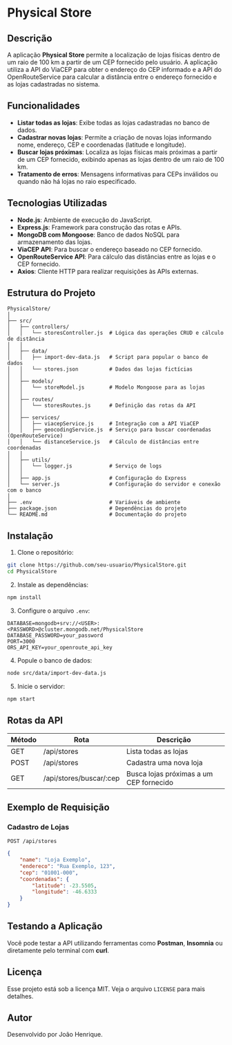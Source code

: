 # Physical Store

## Descrição

A aplicação **Physical Store** permite a localização de lojas físicas dentro de um raio de 100 km a partir de um CEP fornecido pelo usuário. A aplicação utiliza a API do ViaCEP para obter o endereço do CEP informado e a API do OpenRouteService para calcular a distância entre o endereço fornecido e as lojas cadastradas no sistema.

## Funcionalidades

- **Listar todas as lojas**: Exibe todas as lojas cadastradas no banco de dados.
- **Cadastrar novas lojas**: Permite a criação de novas lojas informando nome, endereço, CEP e coordenadas (latitude e longitude).
- **Buscar lojas próximas**: Localiza as lojas físicas mais próximas a partir de um CEP fornecido, exibindo apenas as lojas dentro de um raio de 100 km.
- **Tratamento de erros**: Mensagens informativas para CEPs inválidos ou quando não há lojas no raio especificado.

## Tecnologias Utilizadas

- **Node.js**: Ambiente de execução do JavaScript.
- **Express.js**: Framework para construção das rotas e APIs.
- **MongoDB com Mongoose**: Banco de dados NoSQL para armazenamento das lojas.
- **ViaCEP API**: Para buscar o endereço baseado no CEP fornecido.
- **OpenRouteService API**: Para cálculo das distâncias entre as lojas e o CEP fornecido.
- **Axios**: Cliente HTTP para realizar requisições às APIs externas.

## Estrutura do Projeto

```
PhysicalStore/
│
├── src/
│   ├── controllers/
│   │   └── storesController.js  # Lógica das operações CRUD e cálculo de distância
│   │
│   ├── data/
│   │   ├── import-dev-data.js   # Script para popular o banco de dados
│   │   └── stores.json          # Dados das lojas fictícias
│   │
│   ├── models/
│   │   └── storeModel.js        # Modelo Mongoose para as lojas
│   │
│   ├── routes/
│   │   └── storesRoutes.js      # Definição das rotas da API
│   │
│   ├── services/
│   │   ├── viacepService.js     # Integração com a API ViaCEP
│   │   ├── geocodingService.js  # Serviço para buscar coordenadas (OpenRouteService)
│   │   └── distanceService.js   # Cálculo de distâncias entre coordenadas
│   │
│   ├── utils/
│   │   └── logger.js            # Serviço de logs
│   │
│   ├── app.js                   # Configuração do Express
│   └── server.js                # Configuração do servidor e conexão com o banco
│
├── .env                         # Variáveis de ambiente
├── package.json                 # Dependências do projeto
└── README.md                    # Documentação do projeto
```

## Instalação

1. Clone o repositório:

```bash
git clone https://github.com/seu-usuario/PhysicalStore.git
cd PhysicalStore
```

2. Instale as dependências:

```bash
npm install
```

3. Configure o arquivo `.env`:

```env
DATABASE=mongodb+srv://<USER>:<PASSWORD>@cluster.mongodb.net/PhysicalStore
DATABASE_PASSWORD=your_password
PORT=3000
ORS_API_KEY=your_openroute_api_key
```

4. Popule o banco de dados:

```bash
node src/data/import-dev-data.js
```

5. Inicie o servidor:

```bash
npm start
```

## Rotas da API

| Método | Rota                     | Descrição                               |
| ------ | ------------------------ | --------------------------------------- |
| GET    | /api/stores              | Lista todas as lojas                    |
| POST   | /api/stores              | Cadastra uma nova loja                  |
| GET    | /api/stores/buscar/\:cep | Busca lojas próximas a um CEP fornecido |

## Exemplo de Requisição

### **Cadastro de Lojas**

```http
POST /api/stores
```

```json
{
    "name": "Loja Exemplo",
    "endereco": "Rua Exemplo, 123",
    "cep": "01001-000",
    "coordenadas": {
        "latitude": -23.5505,
        "longitude": -46.6333
    }
}
```

## Testando a Aplicação

Você pode testar a API utilizando ferramentas como **Postman**, **Insomnia** ou diretamente pelo terminal com **curl**.

## Licença

Esse projeto está sob a licença MIT. Veja o arquivo `LICENSE` para mais detalhes.

## Autor

Desenvolvido por João Henrique.

